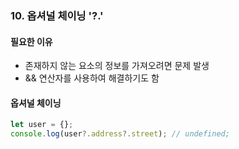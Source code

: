 ### 10. 옵셔널 체이닝 '?.'

#### 필요한 이유

- 존재하지 않는 요소의 정보를 가져오려면 문제 발생
- && 연산자를 사용하여 해결하기도 함



#### 옵셔널 체이닝

```javascript
let user = {};
console.log(user?.address?.street); // undefined;
```

